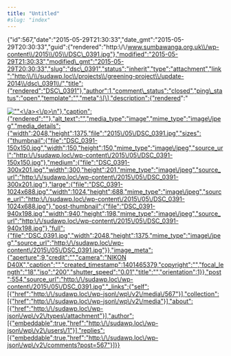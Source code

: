 ```yaml
---
title: "Untitled"
#slug: "index"
---
```


{"id":567,"date":"2015-05-29T21:30:33","date\_gmt":"2015-05-29T20:30:33","guid":{"rendered":"http:\\/\\/www.sumbawanga.org.uk\\/wp-content\\/2015\\/05\\/DSC\_0391.jpg"},"modified":"2015-05-29T21:30:33","modified\_gmt":"2015-05-29T20:30:33","slug":"dsc\_0391","status":"inherit","type":"attachment","link":"http:\\/\\/sudawp.loc\\/projects\\/greening-project\\/update-2014\\/dsc\_0391\\/","title":{"rendered":"DSC\_0391"},"author":1,"comment\_status":"closed","ping\_status":"open","template":"","meta":\[\],"description":{"rendered":"

[![\"\"](\"http:\/\/sudawp.loc\/wp-content\/2015\/05\/DSC_0391-300x201.jpg\")<\\/a><\\/p>\\n"},"caption":{"rendered":""},"alt\_text":"","media\_type":"image","mime\_type":"image\\/jpeg","media\_details":{"width":2048,"height":1375,"file":"2015\\/05\\/DSC\_0391.jpg","sizes":{"thumbnail":{"file":"DSC\_0391-150x150.jpg","width":150,"height":150,"mime\_type":"image\\/jpeg","source\_url":"http:\\/\\/sudawp.loc\\/wp-content\\/2015\\/05\\/DSC\_0391-150x150.jpg"},"medium":{"file":"DSC\_0391-300x201.jpg","width":300,"height":201,"mime\_type":"image\\/jpeg","source\_url":"http:\\/\\/sudawp.loc\\/wp-content\\/2015\\/05\\/DSC\_0391-300x201.jpg"},"large":{"file":"DSC\_0391-1024x688.jpg","width":1024,"height":688,"mime\_type":"image\\/jpeg","source\_url":"http:\\/\\/sudawp.loc\\/wp-content\\/2015\\/05\\/DSC\_0391-1024x688.jpg"},"post-thumbnail":{"file":"DSC\_0391-940x198.jpg","width":940,"height":198,"mime\_type":"image\\/jpeg","source\_url":"http:\\/\\/sudawp.loc\\/wp-content\\/2015\\/05\\/DSC\_0391-940x198.jpg"},"full":{"file":"DSC\_0391.jpg","width":2048,"height":1375,"mime\_type":"image\\/jpeg","source\_url":"http:\\/\\/sudawp.loc\\/wp-content\\/2015\\/05\\/DSC\_0391.jpg"}},"image\_meta":{"aperture":9,"credit":"","camera":"NIKON D40X","caption":"","created\_timestamp":1401465379,"copyright":"","focal\_length":"18","iso":"200","shutter\_speed":"0.01","title":"","orientation":1}},"post":554,"source\_url":"http:\\/\\/sudawp.loc\\/wp-content\\/2015\\/05\\/DSC\_0391.jpg","\_links":{"self":\[{"href":"http:\\/\\/sudawp.loc\\/wp-json\\/wp\\/v2\\/media\\/567"}\],"collection":\[{"href":"http:\\/\\/sudawp.loc\\/wp-json\\/wp\\/v2\\/media"}\],"about":\[{"href":"http:\\/\\/sudawp.loc\\/wp-json\\/wp\\/v2\\/types\\/attachment"}\],"author":\[{"embeddable":true,"href":"http:\\/\\/sudawp.loc\\/wp-json\\/wp\\/v2\\/users\\/1"}\],"replies":\[{"embeddable":true,"href":"http:\\/\\/sudawp.loc\\/wp-json\\/wp\\/v2\\/comments?post=567"}\]}}](http:\/\/sudawp.loc\/wp-content\/2015\/05\/DSC_0391.jpg)